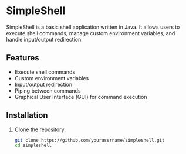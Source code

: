 # SimpleShell

SimpleShell is a basic shell application written in Java. It allows users to execute shell commands, manage custom environment variables, and handle input/output redirection.

## Features

- Execute shell commands
- Custom environment variables
- Input/output redirection
- Piping between commands
- Graphical User Interface (GUI) for command execution

## Installation

1. Clone the repository:
   ```sh
   git clone https://github.com/yourusername/simpleshell.git
   cd simpleshell